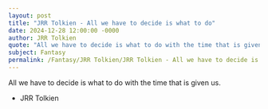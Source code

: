 ```yaml
---
layout: post
title: "JRR Tolkien - All we have to decide is what to do"
date: 2024-12-28 12:00:00 -0000
author: JRR Tolkien
quote: "All we have to decide is what to do with the time that is given us."
subject: Fantasy
permalink: /Fantasy/JRR Tolkien/JRR Tolkien - All we have to decide is what to do
---
```


All we have to decide is what to do with the time that is given us.

- JRR Tolkien
